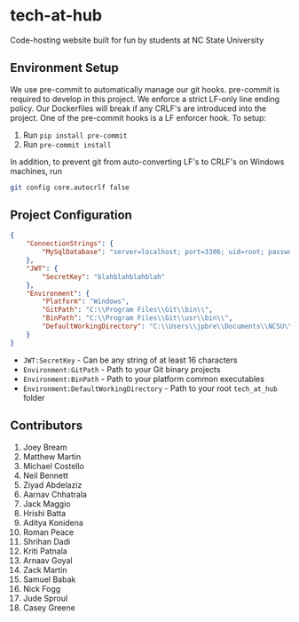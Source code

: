 # tech-at-hub

Code-hosting website built for fun by students at NC State University

## Environment Setup

We use pre-commit to automatically manage our git hooks. pre-commit is required to develop in this project. We enforce a strict LF-only line ending policy. Our Dockerfiles will break if any CRLF's are introduced into the project. One of the pre-commit hooks is a LF enforcer hook. To setup:

1. Run `pip install pre-commit`
2. Run `pre-commit install`

In addition, to prevent git from auto-converting LF's to CRLF's on Windows machines, run

```bash
git config core.autocrlf false
```

## Project Configuration

```json
{
    "ConnectionStrings": {
        "MySqlDatabase": "server=localhost; port=3306; uid=root; password=dbpass; database=tech-at-hub;"
    },
    "JWT": {
        "SecretKey": "blahblahblahblah"
    },
    "Environment": {
        "Platform": "Windows",
        "GitPath": "C:\\Program Files\\Git\\bin\\",
        "BinPath": "C:\\Program Files\\Git\\usr\\bin\\",
        "DefaultWorkingDirectory": "C:\\Users\\jpbre\\Documents\\NCSU\\tech-at-hub\\"
    }
}
```

- ```JWT:SecretKey``` - Can be any string of at least 16 characters
- ```Environment:GitPath``` - Path to your Git binary projects
- ```Environment:BinPath``` - Path to your platform common executables
- ```Environment:DefaultWorkingDirectory``` - Path to your root ```tech_at_hub``` folder

## Contributors

1. Joey Bream
2. Matthew Martin
3. Michael Costello
4. Neil Bennett
5. Ziyad Abdelaziz
6. Aarnav Chhatrala
7. Jack Maggio
8. Hrishi Batta
9. Aditya Konidena
10. Roman Peace
11. Shrihan Dadi
12. Kriti Patnala
13. Arnaav Goyal
14. Zack Martin
15. Samuel Babak
16. Nick Fogg
17. Jude Sproul
18. Casey Greene
